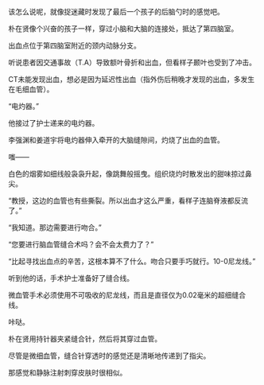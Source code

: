 该怎么说呢，就像捉迷藏时发现了最后一个孩子的后脑勺时的感觉吧。

朴在贤像个兴奋的孩子一样，穿过小脑和大脑的连接处，抵达了第四脑室。

出血点位于第四脑室附近的颈内动脉分支。

听说患者因交通事故（T.A）导致额叶骨折和出血，但看样子颞叶也受到了冲击。

CT未能发现出血，想必是因为延迟性出血（指外伤后稍晚才发现的出血，多发生在毛细血管）。

“电灼器。”

他接过了护士递来的电灼器。

李强渊和姜道宇将电灼器伸入牵开的大脑缝隙间，灼烧了出血的血管。

嗤——

白色的烟雾如细线般袅袅升起，像跳舞般摇曳。组织烧灼时散发出的甜味掠过鼻尖。

“教授，这边的血管也有些撕裂。所以出血才这么严重，看样子连脑脊液都反流了。”

“我知道。那边需要进行吻合。”

“您要进行脑血管缝合术吗？会不会太费力了？”

“比起寻找出血点的辛苦，这根本算不了什么。吻合只要手巧就行。10-0尼龙线。”

听到他的话，手术护士准备好了缝合线。

微血管手术必须使用不可吸收的尼龙线，而且是直径仅为0.02毫米的超细缝合线。

咔哒。

朴在贤用持针器夹紧缝合针，然后将其穿过血管。

尽管是微细血管，缝合针穿透时的感觉还是清晰地传递到了指尖。

那感觉和静脉注射刺穿皮肤时很相似。